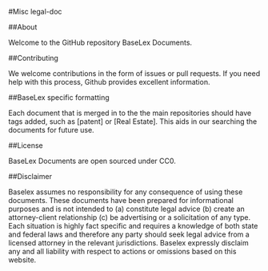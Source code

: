 #Misc legal-doc

##About

Welcome to the GitHub repository BaseLex Documents. 

##Contributing

We welcome contributions in the form of issues or pull requests. If you need help with this process, Github provides excellent information. 

##BaseLex specific formatting

Each document that is merged in to the the main repositories should have tags added, such as [patent] or [Real Estate]. This aids in our searching the documents for future use. 

##License

BaseLex Documents are open sourced under CC0.

##Disclaimer

Baselex assumes no responsibility for any consequence of using these documents. These documents have been prepared for informational purposes and is not intended to (a) constitute legal advice (b) create an attorney-client relationship (c) be advertising or a solicitation of any type. Each situation is highly fact specific and requires a knowledge of both state and federal laws and therefore any party should seek legal advice from a licensed attorney in the relevant jurisdictions. Baselex expressly disclaim any and all liability with respect to actions or omissions based on this website.
